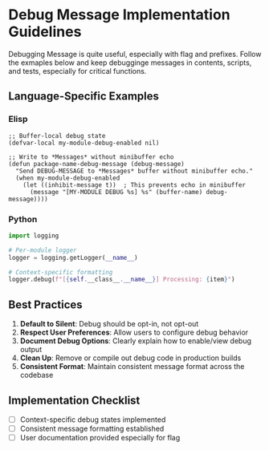 <!-- ---
!-- Timestamp: 2025-05-25 02:41:39
!-- Author: ywatanabe
!-- File: /home/ywatanabe/.dotfiles/.claude/to_claude/guidelines/guidelines-programming-Debug-Message-Rules.md
!-- --- -->

# Debug Message Implementation Guidelines

Debugging Message is quite useful, especially with flag and prefixes.
Follow the exmaples below and keep debugginge messages in contents, scripts, and tests, especially for critical functions.

## Language-Specific Examples

### Elisp
```elisp
;; Buffer-local debug state
(defvar-local my-module-debug-enabled nil)

;; Write to *Messages* without minibuffer echo
(defun package-name-debug-message (debug-message)
  "Send DEBUG-MESSAGE to *Messages* buffer without minibuffer echo."
  (when my-module-debug-enabled
    (let ((inhibit-message t))  ; This prevents echo in minibuffer
      (message "[MY-MODULE DEBUG %s] %s" (buffer-name) debug-message))))
```

### Python
```python
import logging

# Per-module logger
logger = logging.getLogger(__name__)

# Context-specific formatting
logger.debug(f"[{self.__class__.__name__}] Processing: {item}")
```

## Best Practices

1. **Default to Silent**: Debug should be opt-in, not opt-out
2. **Respect User Preferences**: Allow users to configure debug behavior
3. **Document Debug Options**: Clearly explain how to enable/view debug output
4. **Clean Up**: Remove or compile out debug code in production builds
5. **Consistent Format**: Maintain consistent message format across the codebase

## Implementation Checklist

- [ ] Context-specific debug states implemented
- [ ] Consistent message formatting established
- [ ] User documentation provided especially for flag

<!-- EOF -->